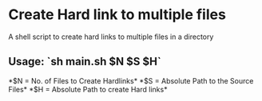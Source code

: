 <h1>Create Hard link to multiple files</h1>
A shell script to create hard links to multiple files in a directory

<h2>Usage:  `sh main.sh $N $S $H`</h2>
*$N = No. of Files to Create Hardlinks*
*$S = Absolute Path to the Source Files*
*$H = Absolute Path to create Hard links*
